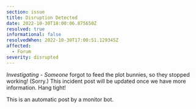 ```yaml
---
section: issue
title: Disruption Detected
date: 2022-10-30T18:00:06.875650Z
resolved: true
informational: false
resolvedWhen: 2022-10-30T17:00:51.129345Z
affected:
  - Forum
severity: disrupted
---
```

*Investigating* - _Someone_ forgot to feed the plot bunnies, so they stopped working! (Sorry.) This incident post will be updated once we have more information. Hang tight!

This is an automatic post by a monitor bot.
        